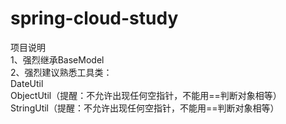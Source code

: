 # spring-cloud-study

项目说明  <br />
1、强烈继承BaseModel  <br />
2、强烈建议熟悉工具类：  <br />
DateUtil  <br />
ObjectUtil（提醒：不允许出现任何空指针，不能用==判断对象相等）  <br />
StringUtil（提醒：不允许出现任何空指针，不能用==判断对象相等）  <br />
